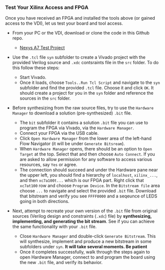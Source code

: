 ### Test Your Xilinx Access and FPGA

Once you have received an FPGA and installed the tools above (or gained access to the VDI), let us test your board and tool access.

 - From your PC or the VDI, download or clone the code in this Github repo.
    - [Nexys A7 Test Project]({{site.data.urls.github_org}}/lab00-test-nexys-a7)
 - Use the `.tcl` file `syn` subfolder to create a Vivado project with the provided Verilog source and `.xdc` contsraints file in the `src` folder.  To do this follow these steps:
    - Start Vivado.
    - Once it loads, choose `Tools..Run Tcl Script` and navigate to the `syn` subfolder and find the provided `.tcl` file. Choose it and click `OK`.  It should create a project for you in the `syn` folder and reference the sources in the `src` folder.
 - Before synthesizing from the raw source files, try to use the `Hardware Manager` to download a solution (pre-synthesized) `.bit` file.
   - The `bit` subfolder it contains a solution `.bit` file you can use to program the FPGA via Vivado, via the `Hardware Manager`.
   - Connect your FPGA via the USB cable.
   - Click `Open Hardware Manager` from the lower area of the left-hand Flow Navigator (it will be under `Generate Bitsream`).
   - When `Hardware Manager` opens, there should be an option to `Open Target` at the top. Select that and then choose `Auto Connect`. If you are asked to allow permission for any software to access various resources, say `Yes` or agree.  
   - The connection should succeed and under the Hardware pane near the upper left, you should find a hierarchy of `localhost`, `xilinx_...`, and then `xc7a100t...` which is our FPGA part.  Right click that `xc7at100` row and choose `Program Device`. In the `Bitstream file` area choose `...` to navigate and select the provided `.bit` file.  Download that bitstream and verify you see `FFFF0000` and a seqeunce of LEDS going in both directions.

 - Next, attempt to recreate your own version of the `.bit` file from original sources (Verilog design and constraints (`.xdc`) file) by **synthesizing, implementing, and generating the bit stream**.  See if you can achieve the same functionality with your `.bit` file.
   - Close `Hardware Manager` and double-click `Generate Bitstream`. This will synthesize, implement and produce a new bitstream in some subfolders under `syn`.  **It will take several moments. Be patient**
   - Once it completes successfully, walk through the steps again to open Hardware Manager, connect to and program the board using the new `.bit` file, and verify its behavior.